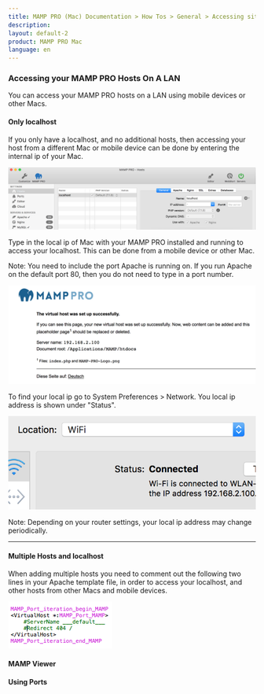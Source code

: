 ```yaml
---
title: MAMP PRO (Mac) Documentation > How Tos > General > Accessing sites on a LAN
description: 
layout: default-2
product: MAMP PRO Mac
language: en
---
```


### Accessing your MAMP PRO Hosts On A LAN

You can access your MAMP PRO hosts on a LAN using mobile devices or other Macs.

#### Only localhost

If you only have a localhost, and no additional hosts, then accessing your host from a different Mac or mobile device can be done by entering the internal ip of your Mac. 

![MAMP](/en/MAMP-PRO-Mac/How-Tos/General/AccessingOnLAN/localhost.png)

Type in the local ip of Mac with your MAMP PRO installed and running to access your localhost. This can be done from a mobile device or other Mac. 

Note: You need to include the port Apache is running on. If you run Apache on the default port 80, then you do not need to type in a port number.

![MAMP](/en/MAMP-PRO-Mac/How-Tos/General/AccessingOnLAN/host.png)

To find your local ip go to System Preferences > Network. You local ip address is shown under "Status". 

![MAMP](/en/MAMP-PRO-Mac/How-Tos/General/AccessingOnLAN/ip.png)

Note: Depending on your router settings, your local ip address may change periodically.

---

#### Multiple Hosts and localhost

When adding multiple hosts you need to comment out the following two lines in your Apache template file, in order to access your localhost, and other hosts from other Macs and mobile devices.

![MAMP](/en/MAMP-PRO-Mac/How-Tos/General/AccessingOnLAN/template.png)



#### MAMP Viewer

#### Using Ports

